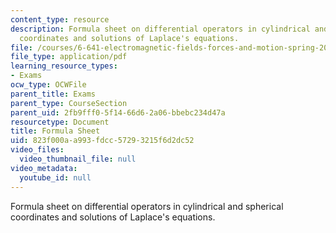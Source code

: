 ```yaml
---
content_type: resource
description: Formula sheet on differential operators in cylindrical and spherical
  coordinates and solutions of Laplace's equations.
file: /courses/6-641-electromagnetic-fields-forces-and-motion-spring-2005/823f000aa993fdcc57293215f6d2dc52_formulasheet.pdf
file_type: application/pdf
learning_resource_types:
- Exams
ocw_type: OCWFile
parent_title: Exams
parent_type: CourseSection
parent_uid: 2fb9fff0-5f14-66d6-2a06-bbebc234d47a
resourcetype: Document
title: Formula Sheet
uid: 823f000a-a993-fdcc-5729-3215f6d2dc52
video_files:
  video_thumbnail_file: null
video_metadata:
  youtube_id: null
---
```

Formula sheet on differential operators in cylindrical and spherical coordinates and solutions of Laplace's equations.

